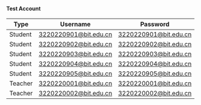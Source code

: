 #### Test Account
| Type | Username | Password |
|---------|------|------|
| Student | 3220220901@bit.edu.cn | 3220220901@bit.edu.cn|
| Student | 3220220902@bit.edu.cn | 3220220902@bit.edu.cn|
| Student | 3220220903@bit.edu.cn | 3220220903@bit.edu.cn |
| Student | 3220220904@bit.edu.cn | 3220220904@bit.edu.cn |
| Student | 3220220905@bit.edu.cn | 3220220905@bit.edu.cn |
| Teacher | 3220220001@bit.edu.cn | 3220220001@bit.edu.cn |
| Teacher | 3220220002@bit.edu.cn | 3220220002@bit.edu.cn |
